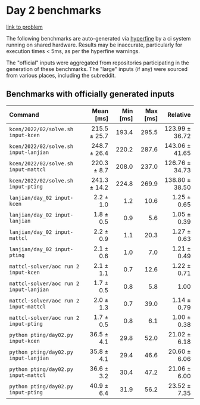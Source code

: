# Day 2 benchmarks

[link to problem](http://adventofcode.com/2022/day/2)

The following benchmarks are auto-generated via [hyperfine](https://github.com/sharkdp/hyperfine) by a ci system running on shared hardware. Results may be inaccurate, particularly for execution times < 5ms, as per the hyperfine warnings.

The "official" inputs were aggregated from repositories participating in the generation of these benchmarks. The "large" inputs (if any) were sourced from various places, including the subreddit.

## Benchmarks with officially generated inputs
| Command | Mean [ms] | Min [ms] | Max [ms] | Relative |
|:---|---:|---:|---:|---:|
| `kcen/2022/02/solve.sh input-kcen` | 215.5 ± 25.7 | 193.4 | 295.5 | 123.99 ± 36.72 |
| `kcen/2022/02/solve.sh input-lanjian` | 248.7 ± 26.4 | 220.2 | 287.6 | 143.06 ± 41.65 |
| `kcen/2022/02/solve.sh input-mattcl` | 220.3 ± 8.7 | 208.0 | 237.0 | 126.76 ± 34.73 |
| `kcen/2022/02/solve.sh input-pting` | 241.3 ± 14.2 | 224.8 | 269.9 | 138.80 ± 38.50 |
| `lanjian/day_02 input-kcen` | 2.2 ± 1.0 | 1.2 | 10.6 | 1.25 ± 0.65 |
| `lanjian/day_02 input-lanjian` | 1.8 ± 0.5 | 0.9 | 5.6 | 1.05 ± 0.39 |
| `lanjian/day_02 input-mattcl` | 2.2 ± 0.9 | 1.1 | 20.3 | 1.27 ± 0.63 |
| `lanjian/day_02 input-pting` | 2.1 ± 0.6 | 1.0 | 7.0 | 1.21 ± 0.49 |
| `mattcl-solver/aoc run 2 input-kcen` | 2.1 ± 1.1 | 0.7 | 12.6 | 1.22 ± 0.71 |
| `mattcl-solver/aoc run 2 input-lanjian` | 1.7 ± 0.5 | 0.8 | 5.8 | 1.00 |
| `mattcl-solver/aoc run 2 input-mattcl` | 2.0 ± 1.3 | 0.7 | 39.0 | 1.14 ± 0.79 |
| `mattcl-solver/aoc run 2 input-pting` | 1.7 ± 0.5 | 0.8 | 6.1 | 1.00 ± 0.38 |
| `python pting/day02.py input-kcen` | 36.5 ± 4.1 | 29.8 | 52.0 | 21.02 ± 6.18 |
| `python pting/day02.py input-lanjian` | 35.8 ± 4.1 | 29.4 | 46.6 | 20.60 ± 6.06 |
| `python pting/day02.py input-mattcl` | 36.6 ± 3.2 | 30.4 | 47.2 | 21.06 ± 6.00 |
| `python pting/day02.py input-pting` | 40.9 ± 6.4 | 31.9 | 56.2 | 23.52 ± 7.35 |
